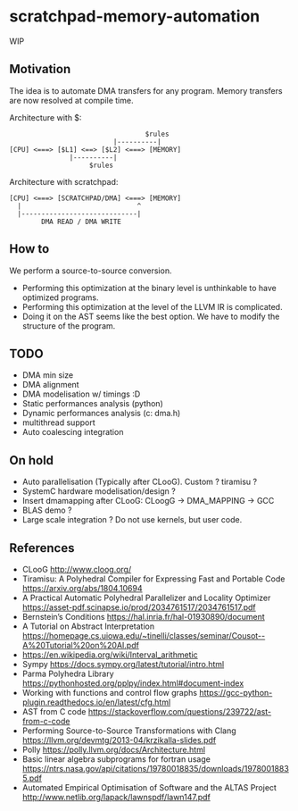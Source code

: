 # scratchpad-memory-automation

WIP

## Motivation

The idea is to automate DMA transfers for any program. Memory transfers are now resolved at compile time.  

Architecture with $:

```
                                  $rules  
                          |----------|
[CPU] <===> [$L1] <==> [$L2] <===> [MEMORY]
               |----------|
                    $rules        
```

Architecture with scratchpad:

```
[CPU] <===> [SCRATCHPAD/DMA] <===> [MEMORY]
  |                             ^
  |-----------------------------|
        DMA READ / DMA WRITE
```
  
## How to

We perform a source-to-source conversion.

- Performing this optimization at the binary level is unthinkable to have optimized programs.
- Performing this optimization at the level of the LLVM IR is complicated.
- Doing it on the AST seems like the best option. We have to modify the structure of the program.


## TODO

- DMA min size
- DMA alignment
- DMA modelisation w/ timings :D
- Static performances analysis (python)
- Dynamic performances analysis (c: dma.h)
- multithread support
- Auto coalescing integration

## On hold

- Auto parallelisation (Typically after CLooG). Custom ? tiramisu ?
- SystemC hardware modelisation/design ?
- Insert dmamapping after CLooG: CLoogG -> DMA_MAPPING -> GCC
- BLAS demo ?
- Large scale integration ? Do not use kernels, but user code.

## References

* CLooG http://www.cloog.org/
* Tiramisu: A Polyhedral Compiler for Expressing Fast and Portable Code https://arxiv.org/abs/1804.10694
* A Practical Automatic Polyhedral Parallelizer and Locality Optimizer https://asset-pdf.scinapse.io/prod/2034761517/2034761517.pdf
* Bernstein’s Conditions https://hal.inria.fr/hal-01930890/document
* A Tutorial on Abstract Interpretation https://homepage.cs.uiowa.edu/~tinelli/classes/seminar/Cousot--A%20Tutorial%20on%20AI.pdf
* https://en.wikipedia.org/wiki/Interval_arithmetic
* Sympy https://docs.sympy.org/latest/tutorial/intro.html
* Parma Polyhedra Library https://pythonhosted.org/pplpy/index.html#document-index
* Working with functions and control flow graphs https://gcc-python-plugin.readthedocs.io/en/latest/cfg.html
* AST from C code https://stackoverflow.com/questions/239722/ast-from-c-code
* Performing Source-to-Source Transformations with Clang https://llvm.org/devmtg/2013-04/krzikalla-slides.pdf
* Polly https://polly.llvm.org/docs/Architecture.html
* Basic linear algebra subprograms for fortran usage https://ntrs.nasa.gov/api/citations/19780018835/downloads/19780018835.pdf
* Automated Empirical Optimisation of Software and the ALTAS Project http://www.netlib.org/lapack/lawnspdf/lawn147.pdf
